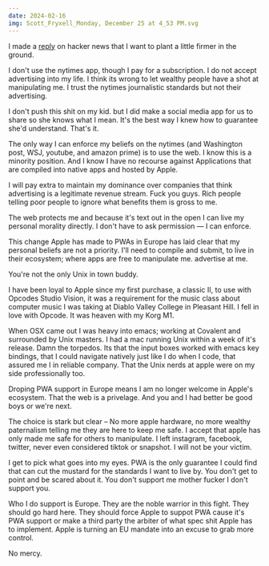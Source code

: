 ```yaml
---
date: 2024-02-16
img: Scott_Fryxell_Monday, December 25 at 4_53 PM.svg
---
```


I made a [reply]( ) on hacker news that I want to plant a little firmer in the ground.

I don't use the nytimes app, though I pay for a subscription. I do not accept advertising into my life. I think its wrong to let wealthy people have a shot at manipulating me. I trust the nytimes journalistic standards but not their advertising.

I don't push this shit on my kid. but I did make a social media app for us to share so she knows what I mean. It's the best way I knew how to guarantee she'd understand. That's it.

The only way I can enforce my beliefs on the nytimes (and Washington post, WSJ, youtube, and amazon prime) is to use the web. I know this is a minority position. And I know I have no recourse against Applications that are compiled into native apps and hosted by Apple.

I will pay extra to maintain my dominance over companies that think advertising is a legitimate revenue stream. Fuck you guys. Rich people telling poor people to ignore what benefits them is gross to me.

The web protects me and because it's text out in the open I can live my personal morality directly. I don't have to ask permission — I can enforce.

This change Apple has made to PWAs in Europe has laid clear that my personal beliefs are not a priority. I'll need to compile and submit, to live in their ecosystem; where apps are free to manipulate me. advertise at me.

You're not the only Unix in town buddy.

I have been loyal to Apple since my first purchase, a classic II, to use with Opcodes Studio Vision, it was a requirement for the music class about computer music I was taking at Diablo Valley College in Pleasant Hill. I fell in love with Opcode. It was heaven with my Korg M1.

When OSX came out I was heavy into emacs; working at Covalent and surrounded by Unix masters. I had a mac running Unix within a week of it's release. Damn the torpedos. Its that the input boxes worked with emacs key bindings, that I could navigate natively just like I do when I code, that assured me I in reliable company. That the Unix nerds at apple were on my side professionally too.

Droping PWA support in Europe means I am no longer welcome in Apple's ecosystem. That the web is a privelage. And you and I had better be good boys or we're next.

The choice is stark but clear – No more apple hardware, no more wealthy paternalism telling me they are here to keep me safe. I accept that apple has only made me safe for others to manipulate. I left instagram, facebook, twitter, never even considered tiktok or snapshot. I will not be your victim.

I get to pick what goes into my eyes. PWA is the only guarantee I could find that can cut the mustard for the standards I want to live by. You don't get to point and be scared about it. You don't support me mother fucker I don't support you.

Who I do support is Europe. They are the noble warrior in this fight. They should go hard here. They should force Apple to suppot PWA cause it's PWA support or make a third party the arbiter of what spec shit Apple has to implement. Apple is turning an EU mandate into an excuse to grab more control.

No mercy.
